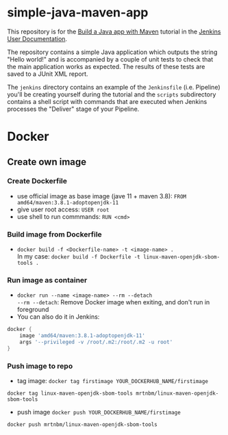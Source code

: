 # simple-java-maven-app

This repository is for the
[Build a Java app with Maven](https://jenkins.io/doc/tutorials/build-a-java-app-with-maven/)
tutorial in the [Jenkins User Documentation](https://jenkins.io/doc/).

The repository contains a simple Java application which outputs the string
"Hello world!" and is accompanied by a couple of unit tests to check that the
main application works as expected. The results of these tests are saved to a
JUnit XML report.

The `jenkins` directory contains an example of the `Jenkinsfile` (i.e. Pipeline)
you'll be creating yourself during the tutorial and the `scripts` subdirectory
contains a shell script with commands that are executed when Jenkins processes
the "Deliver" stage of your Pipeline.

# Docker
## Create own image
### Create Dockerfile
* use official image as base image (jave 11 + maven 3.8): `FROM amd64/maven:3.8.1-adoptopenjdk-11`
* give user root access: `USER root`
* use shell to run commmands: `RUN <cmd>`
### Build image from Dockerfile
* `docker build -f <Dockerfile-name> -t <image-name> .`  
In my case: `docker build -f Dockerfile -t linux-maven-openjdk-sbom-tools .`
### Run image as container
* `docker run --name <image-name> --rm --detach`  
`--rm --detach`: Remove Docker image when exiting, and don't run in foreground  
* You can also do it in Jenkins:
```groovy
docker {
    image 'amd64/maven:3.8.1-adoptopenjdk-11' 
    args '--privileged -v /root/.m2:/root/.m2 -u root'
}
```
### Push image to repo
* tag image: `docker tag firstimage YOUR_DOCKERHUB_NAME/firstimage`
```
docker tag linux-maven-openjdk-sbom-tools mrtnbm/linux-maven-openjdk-sbom-tools
```
* push image `docker push YOUR_DOCKERHUB_NAME/firstimage`
```
docker push mrtnbm/linux-maven-openjdk-sbom-tools
```
